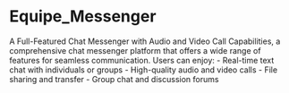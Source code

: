 # Equipe_Messenger
A Full-Featured Chat Messenger with Audio and Video Call Capabilities, a comprehensive chat messenger platform that offers a wide range of features for seamless communication. Users can enjoy: - Real-time text chat with individuals or groups - High-quality audio and video calls - File sharing and transfer - Group chat and discussion forums
